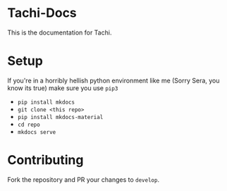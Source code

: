 # Tachi-Docs

This is the documentation for Tachi.

# Setup

If you're in a horribly hellish python environment like me (Sorry Sera, you know its true) make sure you use `pip3`

- `pip install mkdocs`
- `git clone <this repo>`
- `pip install mkdocs-material`
- `cd repo`
- `mkdocs serve`

# Contributing

Fork the repository and PR your changes to `develop`.
